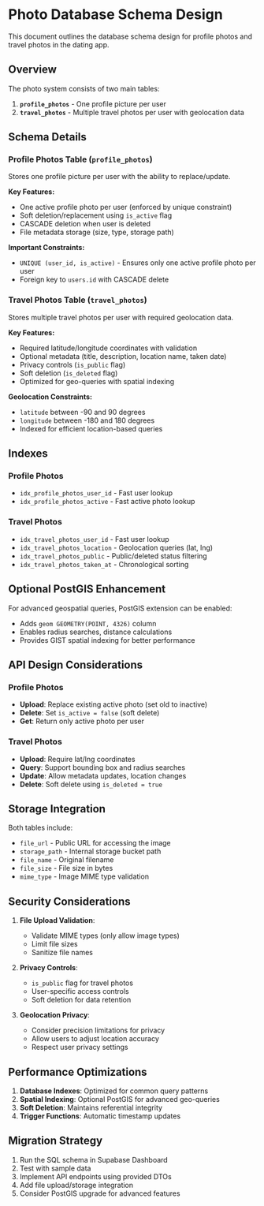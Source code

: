 # Photo Database Schema Design

This document outlines the database schema design for profile photos and travel photos in the dating app.

## Overview

The photo system consists of two main tables:
1. **`profile_photos`** - One profile picture per user
2. **`travel_photos`** - Multiple travel photos per user with geolocation data

## Schema Details

### Profile Photos Table (`profile_photos`)

Stores one profile picture per user with the ability to replace/update.

**Key Features:**
- One active profile photo per user (enforced by unique constraint)
- Soft deletion/replacement using `is_active` flag
- CASCADE deletion when user is deleted
- File metadata storage (size, type, storage path)

**Important Constraints:**
- `UNIQUE (user_id, is_active)` - Ensures only one active profile photo per user
- Foreign key to `users.id` with CASCADE delete

### Travel Photos Table (`travel_photos`)

Stores multiple travel photos per user with required geolocation data.

**Key Features:**
- Required latitude/longitude coordinates with validation
- Optional metadata (title, description, location name, taken date)
- Privacy controls (`is_public` flag)
- Soft deletion (`is_deleted` flag)
- Optimized for geo-queries with spatial indexing

**Geolocation Constraints:**
- `latitude` between -90 and 90 degrees
- `longitude` between -180 and 180 degrees
- Indexed for efficient location-based queries

## Indexes

### Profile Photos
- `idx_profile_photos_user_id` - Fast user lookup
- `idx_profile_photos_active` - Fast active photo lookup

### Travel Photos
- `idx_travel_photos_user_id` - Fast user lookup
- `idx_travel_photos_location` - Geolocation queries (lat, lng)
- `idx_travel_photos_public` - Public/deleted status filtering
- `idx_travel_photos_taken_at` - Chronological sorting

## Optional PostGIS Enhancement

For advanced geospatial queries, PostGIS extension can be enabled:
- Adds `geom GEOMETRY(POINT, 4326)` column
- Enables radius searches, distance calculations
- Provides GIST spatial indexing for better performance

## API Design Considerations

### Profile Photos
- **Upload**: Replace existing active photo (set old to inactive)
- **Delete**: Set `is_active = false` (soft delete)
- **Get**: Return only active photo per user

### Travel Photos
- **Upload**: Require lat/lng coordinates
- **Query**: Support bounding box and radius searches
- **Update**: Allow metadata updates, location changes
- **Delete**: Soft delete using `is_deleted = true`

## Storage Integration

Both tables include:
- `file_url` - Public URL for accessing the image
- `storage_path` - Internal storage bucket path
- `file_name` - Original filename
- `file_size` - File size in bytes
- `mime_type` - Image MIME type validation

## Security Considerations

1. **File Upload Validation**:
   - Validate MIME types (only allow image types)
   - Limit file sizes
   - Sanitize file names

2. **Privacy Controls**:
   - `is_public` flag for travel photos
   - User-specific access controls
   - Soft deletion for data retention

3. **Geolocation Privacy**:
   - Consider precision limitations for privacy
   - Allow users to adjust location accuracy
   - Respect user privacy settings

## Performance Optimizations

1. **Database Indexes**: Optimized for common query patterns
2. **Spatial Indexing**: Optional PostGIS for advanced geo-queries
3. **Soft Deletion**: Maintains referential integrity
4. **Trigger Functions**: Automatic timestamp updates

## Migration Strategy

1. Run the SQL schema in Supabase Dashboard
2. Test with sample data
3. Implement API endpoints using provided DTOs
4. Add file upload/storage integration
5. Consider PostGIS upgrade for advanced features